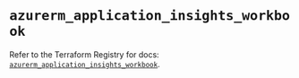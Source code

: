 # `azurerm_application_insights_workbook`

Refer to the Terraform Registry for docs: [`azurerm_application_insights_workbook`](https://registry.terraform.io/providers/hashicorp/azurerm/4.9.0/docs/resources/application_insights_workbook).
